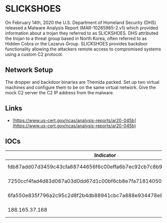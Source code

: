 # SLICKSHOES

On February 14th, 2020 the U.S. Department of Homeland Security (DHS) released a
Malware Analysis Report (MAR-10265965-2.v1) which provided information about a
trojan they referred to as SLICKSHOES. DHS attributed the trojan to a threat
group based in North Korea, often referred to as Hidden Cobra or the Lazarus
Group. SLICKSHOES provides backdoor functionality allowing the attackers remote
access to compromised systems using a custom C2 protocol.

## Network Setup

The dropper and backdoor binaries are Themida packed. Set up two virtual
machines and configure them to be on the same virtual network. Give the mock C2
server the C2 IP address from the malware.

## Links

* [https://www.us-cert.gov/ncas/analysis-reports/ar20-045b](https://www.us-cert.gov/ncas/analysis-reports/ar20-045b)

## IOCs

| Indicator                                                        | Type   | Context             |
|------------------------------------------------------------------|--------|---------------------|
| fdb87add07d3459c43cfa88744656f6c00effa6b7ec92cb7c8b911d233aeb4ac | SHA256 | SLICKSHOES Dropper  |
| 7250ccf4fad4d83d087a03d0dd67d1c00bf6cb8e7fa718140507a9d5ffa50b54 | SHA256 | SLICKSHOES Backdoor |
| 6fa550e835f796a2c95c2d8f2b4db88941cbc7a888e934478e88a274c70acca7 | SHA256 | SLICKSHOES Backdoor |
| 188.165.37.168                                                   | TCP/80 | SLICKSHOES C2       |

